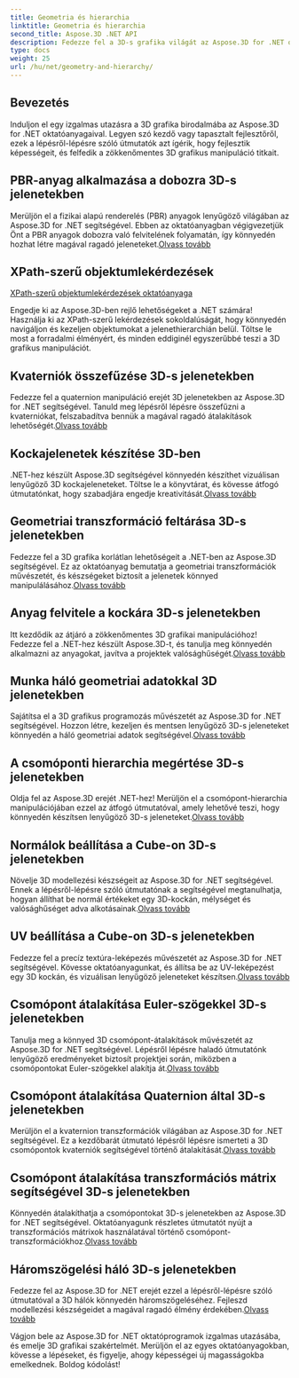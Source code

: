 ```yaml
---
title: Geometria és hierarchia
linktitle: Geometria és hierarchia
second_title: Aspose.3D .NET API
description: Fedezze fel a 3D-s grafika világát az Aspose.3D for .NET oktatóanyaggal. A PBR anyagok alkalmazásától a geometriai átalakításokig minden szempontot könnyedén sajátíthat el.
type: docs
weight: 25
url: /hu/net/geometry-and-hierarchy/
---
```

## Bevezetés

Induljon el egy izgalmas utazásra a 3D grafika birodalmába az Aspose.3D for .NET oktatóanyagaival. Legyen szó kezdő vagy tapasztalt fejlesztőről, ezek a lépésről-lépésre szóló útmutatók azt ígérik, hogy fejlesztik képességeit, és felfedik a zökkenőmentes 3D grafikus manipuláció titkait.

## PBR-anyag alkalmazása a dobozra 3D-s jelenetekben

 Merüljön el a fizikai alapú renderelés (PBR) anyagok lenyűgöző világában az Aspose.3D for .NET segítségével. Ebben az oktatóanyagban végigvezetjük Önt a PBR anyagok dobozra való felvitelének folyamatán, így könnyedén hozhat létre magával ragadó jeleneteket.[Olvass tovább](./apply-pbr-material-to-box/)


## XPath-szerű objektumlekérdezések

[XPath-szerű objektumlekérdezések oktatóanyaga](./xpath-like-object-queries/)

Engedje ki az Aspose.3D-ben rejlő lehetőségeket a .NET számára! Használja ki az XPath-szerű lekérdezések sokoldalúságát, hogy könnyedén navigáljon és kezeljen objektumokat a jelenethierarchián belül. Töltse le most a forradalmi élményért, és minden eddiginél egyszerűbbé teszi a 3D grafikus manipulációt.


## Kvaterniók összefűzése 3D-s jelenetekben

 Fedezze fel a quaternion manipuláció erejét 3D jelenetekben az Aspose.3D for .NET segítségével. Tanuld meg lépésről lépésre összefűzni a kvaterniókat, felszabadítva bennük a magával ragadó átalakítások lehetőségét.[Olvass tovább](./concatenate-quaternions/)

## Kockajelenetek készítése 3D-ben

 .NET-hez készült Aspose.3D segítségével könnyedén készíthet vizuálisan lenyűgöző 3D kockajeleneteket. Töltse le a könyvtárat, és kövesse átfogó útmutatónkat, hogy szabadjára engedje kreativitását.[Olvass tovább](./create-cube-scenes/)

## Geometriai transzformáció feltárása 3D-s jelenetekben

 Fedezze fel a 3D grafika korlátlan lehetőségeit a .NET-ben az Aspose.3D segítségével. Ez az oktatóanyag bemutatja a geometriai transzformációk művészetét, és készségeket biztosít a jelenetek könnyed manipulálásához.[Olvass tovább](./expose-geometric-transformation)

## Anyag felvitele a kockára 3D-s jelenetekben

 Itt kezdődik az átjáró a zökkenőmentes 3D grafikai manipulációhoz! Fedezze fel a .NET-hez készült Aspose.3D-t, és tanulja meg könnyedén alkalmazni az anyagokat, javítva a projektek valósághűségét.[Olvass tovább](./material-to-cube/)

## Munka háló geometriai adatokkal 3D jelenetekben

 Sajátítsa el a 3D grafikus programozás művészetét az Aspose.3D for .NET segítségével. Hozzon létre, kezeljen és mentsen lenyűgöző 3D-s jeleneteket könnyedén a háló geometriai adatok segítségével.[Olvass tovább](./mesh-geometry-data/)

## A csomóponti hierarchia megértése 3D-s jelenetekben

Oldja fel az Aspose.3D erejét .NET-hez! Merüljön el a csomópont-hierarchia manipulációjában ezzel az átfogó útmutatóval, amely lehetővé teszi, hogy könnyedén készítsen lenyűgöző 3D-s jeleneteket.[Olvass tovább](./node-hierarchy/)

## Normálok beállítása a Cube-on 3D-s jelenetekben

 Növelje 3D modellezési készségeit az Aspose.3D for .NET segítségével. Ennek a lépésről-lépésre szóló útmutatónak a segítségével megtanulhatja, hogyan állíthat be normál értékeket egy 3D-kockán, mélységet és valósághűséget adva alkotásainak.[Olvass tovább](./setup-normals-cube/)

## UV beállítása a Cube-on 3D-s jelenetekben

 Fedezze fel a precíz textúra-leképezés művészetét az Aspose.3D for .NET segítségével. Kövesse oktatóanyagunkat, és állítsa be az UV-leképezést egy 3D kockán, és vizuálisan lenyűgöző jeleneteket készítsen.[Olvass tovább](./setup-uv-cube/)

## Csomópont átalakítása Euler-szögekkel 3D-s jelenetekben

 Tanulja meg a könnyed 3D csomópont-átalakítások művészetét az Aspose.3D for .NET segítségével. Lépésről lépésre haladó útmutatónk lenyűgöző eredményeket biztosít projektjei során, miközben a csomópontokat Euler-szögekkel alakítja át.[Olvass tovább](./transformation-node-euler-angles/)

## Csomópont átalakítása Quaternion által 3D-s jelenetekben

Merüljön el a kvaternion transzformációk világában az Aspose.3D for .NET segítségével. Ez a kezdőbarát útmutató lépésről lépésre ismerteti a 3D csomópontok kvaterniók segítségével történő átalakítását.[Olvass tovább](./transformation-node-quaternion/)

## Csomópont átalakítása transzformációs mátrix segítségével 3D-s jelenetekben

 Könnyedén átalakíthatja a csomópontokat 3D-s jelenetekben az Aspose.3D for .NET segítségével. Oktatóanyagunk részletes útmutatót nyújt a transzformációs mátrixok használatával történő csomópont-transzformációkhoz.[Olvass tovább](./transformation-node-matrix/)

## Háromszögelési háló 3D-s jelenetekben

 Fedezze fel az Aspose.3D for .NET erejét ezzel a lépésről-lépésre szóló útmutatóval a 3D hálók könnyedén háromszögeléséhez. Fejleszd modellezési készségeidet a magával ragadó élmény érdekében.[Olvass tovább](./triangulate-mesh/)

Vágjon bele az Aspose.3D for .NET oktatóprogramok izgalmas utazásába, és emelje 3D grafikai szakértelmét. Merüljön el az egyes oktatóanyagokban, kövesse a lépéseket, és figyelje, ahogy képességei új magasságokba emelkednek. Boldog kódolást!